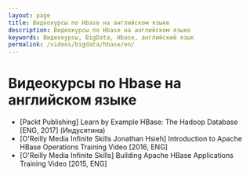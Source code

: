 ```yaml
---
layout: page
title: Видеокурсы по Hbase на английском языке
description: Видеокурсы по Hbase на английском языке
keywords: Видеокурсы, BigData, Hbase, английский язык
permalink: /videos/bigdata/hbase/en/
---
```


# Видеокурсы по Hbase на английском языке


* [Packt Publishing] Learn by Example HBase: The Hadoop Database [ENG, 2017] (Индусятина)
* [O'Reilly Media Infinite Skills Jonathan Hsieh] Introduction to Apache HBase Operations Training Video [2016, ENG]
* [O'Reilly Media Infinite Skills] Building Apache HBase Applications Training Video [2015, ENG]
